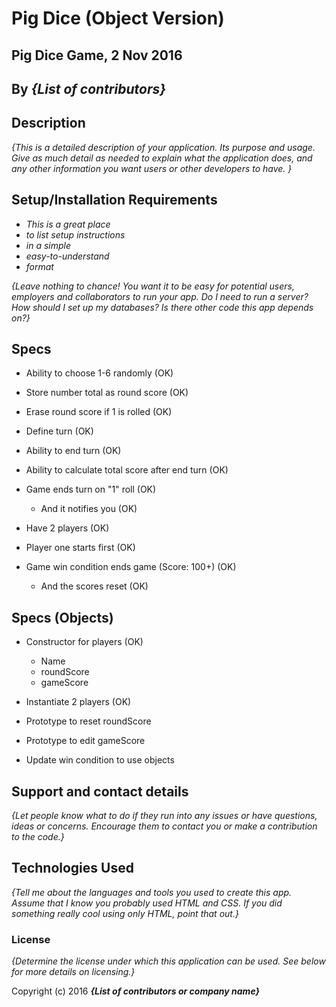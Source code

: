 # Pig Dice (Object Version)

## Pig Dice Game, 2 Nov 2016

## By _**{List of contributors}**_

## Description

_{This is a detailed description of your application. Its purpose and usage. Give as much detail as needed to explain what the application does, and any other information you want users or other developers to have. }_

## Setup/Installation Requirements

- _This is a great place_
- _to list setup instructions_
- _in a simple_
- _easy-to-understand_
- _format_

_{Leave nothing to chance! You want it to be easy for potential users, employers and collaborators to run your app. Do I need to run a server? How should I set up my databases? Is there other code this app depends on?}_

## Specs
 
* Ability to choose 1-6 randomly (OK)

* Store number total as round score (OK)

* Erase round score if 1 is rolled (OK)

* Define turn (OK)

* Ability to end turn (OK)

* Ability to calculate total score after end turn (OK)

* Game ends turn on "1" roll (OK)
  * And it notifies you (OK)

* Have 2 players (OK)

* Player one starts first (OK)

* Game win condition ends game (Score: 100+) (OK)
  * And the scores reset (OK)

## Specs (Objects)

* Constructor for players (OK)
  * Name
  * roundScore
  * gameScore

* Instantiate 2 players (OK)

* Prototype to reset roundScore

* Prototype to edit gameScore

* Update win condition to use objects




## Support and contact details

_{Let people know what to do if they run into any issues or have questions, ideas or concerns. Encourage them to contact you or make a contribution to the code.}_

## Technologies Used

_{Tell me about the languages and tools you used to create this app. Assume that I know you probably used HTML and CSS. If you did something really cool using only HTML, point that out.}_

### License

_{Determine the license under which this application can be used. See below for more details on licensing.}_

Copyright (c) 2016 **_{List of contributors or company name}_**
